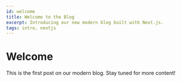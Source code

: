 ```yaml
---
id: welcome
title: Welcome to the Blog
excerpt: Introducing our new modern blog built with Next.js.
tags: intro, nextjs
---
```


# Welcome

This is the first post on our modern blog. Stay tuned for more content!